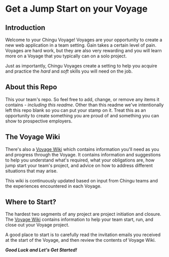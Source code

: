 # Get a Jump Start on your Voyage

## Introduction

Welcome to your Chingu Voyage! Voyages are your opportunity to create a new
web application in a team setting. Gain takes a certain level of pain. Voyages
are hard work, but they are also very rewarding and you will learn more on a
Voyage that you typically can on a solo project. 

Just as importantly, Chingu Voyages create a setting to help you acquire and
practice the *_hard_* and *_soft_* skills you will need on the job.

## About this Repo

This your team's repo. So feel free to add, change, or remove any items it
contains - *_including this readme_*. Other than this readme we've intentionally
left this repo blank so you can put your stamp on it. Treat this as an
opportunity to create something you are proud of and something you can show
to prospective employers.

## The Voyage Wiki

There's also a [Voyage Wiki](https://github.com/Chingu-cohorts/voyage-wiki/wiki)
which contains information you'll need as you and progress through the Voyage.
It contains information and suggestions to help you understand what's required,
what your obligations are, how jump start your team's project, and advice on 
how to address different situations that may arise.

This wiki is continuously updated based on input from Chingu teams and the
experiences encountered in each Voyage. 

## Where to Start?

The hardest two segments of any project are project initiation and closure.
The [Voyage Wiki](https://github.com/Chingu-cohorts/voyage-wiki/wiki) contains
information to help your team start, run, and close out your Voyage project.

A good place to start is to carefully read the invitation emails you received
at the start of the Voyage, and then review the contents of Voyage Wiki.

***Good Luck and Let's Get Started!***
